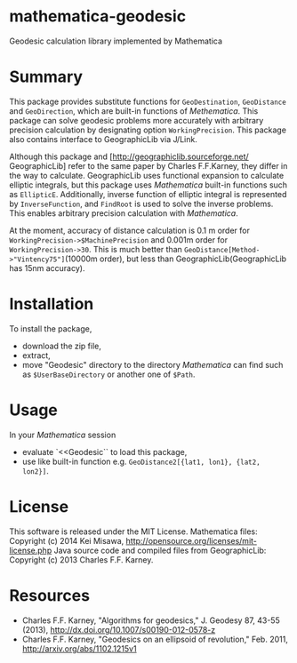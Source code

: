 # mathematica-geodesic
Geodesic calculation library implemented by Mathematica

# Summary
 This package provides substitute functions for `GeoDestination`, `GeoDistance` and `GeoDirection`, which are built-in functions of _Methematica_. This package can solve geodesic problems more accurately with arbitrary precision calculation by designating option `WorkingPrecision`. This package also contains interface to GeographicLib via J/Link.

 Although this package and [http://geographiclib.sourceforge.net/ GeographicLib] refer to the same paper by Charles F.F.Karney, they differ in the way to calculate. GeographicLib uses functional expansion to calculate elliptic integrals, but this package uses _Mathematica_ built-in functions such as `EllipticE`. Additionally, inverse function of elliptic integral is represented by `InverseFunction`, and `FindRoot` is used to solve the inverse problems. This enables arbitrary precision calculation with _Mathematica_.

 At the moment, accuracy of distance calculation is 0.1 m order for `WorkingPrecision->$MachinePrecision` and 0.001m order for `WorkingPrecision->30`. This is much better than `GeoDistance[Method->"Vintency75"]`(10000m order), but less than GeographicLib(GeographicLib has 15nm accuracy).

# Installation
 To install the package, 
  + download the zip file,
  + extract,
  + move "Geodesic" directory to the directory _Mathematica_ can find such as `$UserBaseDirectory` or another one of `$Path`.

# Usage
 In your _Mathematica_ session
  + evaluate `<<Geodesic`` to load this package,
  + use like built-in function e.g. `GeoDistance2[{lat1, lon1}, {lat2, lon2}]`.

# License
 This software is released under the MIT License.
 Mathematica files: Copyright (c) 2014 Kei Misawa, http://opensource.org/licenses/mit-license.php
 Java source code and compiled files from GeographicLib: Copyright (c) 2013 Charles F.F. Karney.

# Resources
  * Charles F.F. Karney, "Algorithms for geodesics," J. Geodesy 87, 43-55 (2013), http://dx.doi.org/10.1007/s00190-012-0578-z
  * Charles F.F. Karney, "Geodesics on an ellipsoid of revolution," Feb. 2011, http://arxiv.org/abs/1102.1215v1
